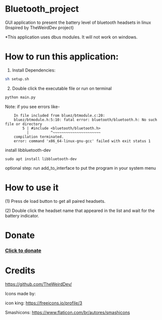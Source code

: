 # Bluetooth_project
GUI application to present the battery level of bluetooth headsets in linux (Inspired by TheWeirdDev project)

*This application uses dbus modules. It will not work on windows.

# How to run this application:

1. Install Dependencies:
```bash
sh setup.sh
```

2. Double click the executable file or run on terminal
```bash
python main.py
```

Note:
if you see errors like-

```
    In file included from bluez/btmodule.c:20:
    bluez/btmodule.h:5:10: fatal error: bluetooth/bluetooth.h: No such file or directory
        5 | #include <bluetooth/bluetooth.h>
          |          ^~~~~~~~~~~~~~~~~~~~~~~
    compilation terminated.
    error: command 'x86_64-linux-gnu-gcc' failed with exit status 1
```

install libbluetooth-dev

```
sudo apt install libbluetooth-dev
```

optional step: run add_to_interface to put the program in your system menu

# How to use it

(1) Press de load button to get all paired headsets.

(2) Double click the headset name that appeared in the list and wait for the battery indicator.



# Donate

### <a href="https://www.paypal.com/cgi-bin/webscr?cmd=_s-xclick&hosted_button_id=SMXHLS6XWHQPC">Click to donate</a>






# Credits

https://github.com/TheWeirdDev/

Icons made by:

icon king: https://freeicons.io/profile/3

Smashicons: https://www.flaticon.com/br/autores/smashicons

